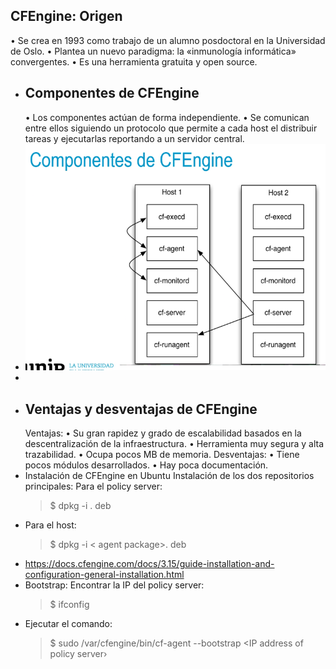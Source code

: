 ## CFEngine: Origen
• Se crea en 1993 como trabajo de un alumno posdoctoral en la
Universidad de Oslo.
• Plantea un nuevo paradigma: la «inmunología informática»
convergentes.
• Es una herramienta gratuita y open source.
- ## Componentes de CFEngine
  • Los componentes actúan de forma independiente.
  • Se comunican entre ellos siguiendo un protocolo que permite a cada host el distribuir tareas
  y ejecutarlas reportando a un servidor central.
- ![ScreenShot Tool -20240702183359.png](../assets/ScreenShot_Tool_-20240702183359_1719959653332_0.png)
-
- ## Ventajas y desventajas de CFEngine
  Ventajas:
  • Su gran rapidez y grado de escalabilidad basados en la descentralización de la
  infraestructura.
  • Herramienta muy segura y alta trazabilidad.
  • Ocupa pocos MB de memoria.
   Desventajas:
  • Tiene pocos módulos desarrollados.
  • Hay poca documentación.
- Instalación de CFEngine en Ubuntu
  Instalación de los dos repositorios principales:
  Para el policy server:
  >$ dpkg -i <server hub package>. deb
- Para el host:
  >$ dpkg -i < agent package>. deb
- https://docs.cfengine.com/docs/3.15/guide-installation-and-configuration-general-installation.html
- Bootstrap:
  Encontrar la IP del policy server:
  >$ ifconfig
- Ejecutar el comando:
  >$ sudo /var/cfengine/bin/cf-agent --bootstrap <IP address of policy server›